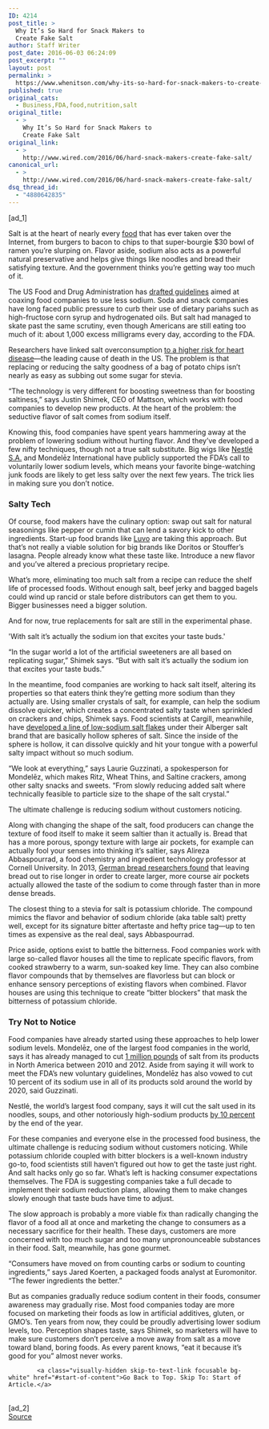 ```yaml
---
ID: 4214
post_title: >
  Why It’s So Hard for Snack Makers to
  Create Fake Salt
author: Staff Writer
post_date: 2016-06-03 06:24:09
post_excerpt: ""
layout: post
permalink: >
  https://www.whenitson.com/why-its-so-hard-for-snack-makers-to-create-fake-salt/
published: true
original_cats:
  - Business,FDA,food,nutrition,salt
original_title:
  - >
    Why It’s So Hard for Snack Makers to
    Create Fake Salt
original_link:
  - >
    http://www.wired.com/2016/06/hard-snack-makers-create-fake-salt/
canonical_url:
  - >
    http://www.wired.com/2016/06/hard-snack-makers-create-fake-salt/
dsq_thread_id:
  - "4880642835"
---
```

 [ad_1]
<br><div id=""><p>Salt is at the heart of nearly every <a href="http://www.wired.com/tag/food" target="_blank">food</a> that has ever taken over the Internet, from burgers to bacon to chips to that super-bourgie $30 bowl of ramen you’re slurping on. Flavor aside, sodium also acts as a powerful natural preservative and helps give things like noodles and bread their satisfying texture. And the government thinks you’re getting way too much of it.</p>
<p>The US Food and Drug Administration has <a href="http://www.fda.gov/NewsEvents/Newsroom/PressAnnouncements/ucm503874.htm" target="_blank">drafted guidelines</a> aimed at coaxing food companies to use less sodium. Soda and snack companies have long faced public pressure to curb their use of dietary pariahs such as high-fructose corn syrup and hydrogenated oils. But salt had managed to skate past the same scrutiny, even though Americans are still eating too much of it: about 1,000 excess milligrams every day, according to the FDA. </p>



<p>Researchers have linked salt overconsumption <a href="http://www.cdc.gov/salt/" target="_blank">to a higher risk for heart disease</a>—the leading cause of death in the US. The problem is that replacing or reducing the salty goodness of a bag of potato chips isn’t nearly as easy as subbing out some sugar for stevia. </p>
<p>“The technology is very different for boosting sweetness than for boosting saltiness,” says Justin Shimek, CEO of Mattson, which works with food companies to develop new products. At the heart of the problem: the seductive flavor of salt comes from sodium itself.</p>
<p>Knowing this, food companies have spent years hammering away at the problem of lowering sodium without hurting flavor. And they’ve developed a few nifty techniques, though not a true salt substitute. Big wigs like <a href="http://www.nestleusa.com/media/pressreleases/nestle-supports-fda-sodium" target="_blank">Nestlé S.A.</a> and Mondelēz International have publicly supported the FDA’s call to voluntarily lower sodium levels, which means your favorite binge-watching junk foods are likely to get less salty over the next few years. The trick lies in making sure you don’t notice.  </p>
<h3>Salty Tech</h3>
<p>Of course, food makers have the culinary option: swap out salt for natural seasonings like pepper or cumin that can lend a savory kick to other ingredients. Start-up food brands like <a href="http://luvoinc.com/our-story/nutrition/#6tx1qTz7KFTM0EMc.97" target="_blank">Luvo</a> are taking this approach. But that’s not really a viable solution for big brands like Doritos or Stouffer’s lasagna. People already know what these taste like. Introduce a new flavor and you’ve altered a precious proprietary recipe. </p>
<p>What’s more, eliminating too much salt from a recipe can reduce the shelf life of processed foods. Without enough salt, beef jerky and bagged bagels could wind up rancid or stale before distributors can get them to you. Bigger businesses need a bigger solution. </p>
<p>And for now, true replacements for salt are still in the experimental phase.</p>
<p data-js="fader" class="pullquote carve fader">
	'With salt it’s actually the sodium ion that excites your taste buds.'	<span class="attribution"/>
</p>

<p>“In the sugar world a lot of the artificial sweeteners are all based on replicating sugar,” Shimek says. “But with salt it’s actually the sodium ion that excites your taste buds.”</p>
<p>In the meantime, food companies are working to hack salt itself, altering its properties so that eaters think they’re getting more sodium than they actually are. Using smaller crystals of salt, for example, can help the sodium dissolve quicker, which creates a concentrated salty taste when sprinkled on crackers and chips, Shimek says. Food scientists at Cargill, meanwhile, have <a href="https://cargillsaltinperspective.com/reducing-sodium-with-unique-salt-crystal-structures/" target="_blank">developed a line of low-sodium salt flakes</a> under their Alberger salt brand that are basically hollow spheres of salt. Since the inside of the sphere is hollow, it can dissolve quickly and hit your tongue with a powerful salty impact without so much sodium.</p>
<p>“We look at everything,” says Laurie Guzzinati, a spokesperson for Mondelēz, which makes Ritz, Wheat Thins, and Saltine crackers, among other salty snacks and sweets. “From slowly reducing added salt where technically feasible to particle size to the shape of the salt crystal.” </p>
<p data-js="fader" class="pullquote carve fader">
	The ultimate challenge is reducing sodium without customers noticing.	<span class="attribution"/>
</p>

<p>Along with changing the shape of the salt, food producers can change the texture of food itself to make it seem saltier than it actually is. Bread that has a more porous, spongy texture with large air pockets, for example can actually fool your senses into thinking it’s saltier, says Alireza Abbaspourrad, a food chemistry and ingredient technology professor at Cornell University. In 2013, <a href="http://pubs.acs.org/doi/abs/10.1021/jf403304y" target="_blank">German bread researchers found</a> that leaving bread out to rise longer in order to create larger, more course air pockets actually allowed the taste of the sodium to come through faster than in more dense breads. </p>
<p>The closest thing to a stevia for salt is potassium chloride. The compound mimics the flavor and behavior of sodium chloride (aka table salt) pretty well, except for its signature bitter aftertaste and hefty price tag—up to ten times as expensive as the real deal, says Abbaspourrad. </p>
<p>Price aside, options exist to battle the bitterness. Food companies work with large so-called flavor houses all the time to replicate specific flavors, from cooked strawberry to a warm, sun-soaked key lime. They can also combine flavor compounds that by themselves are flavorless but can block or enhance sensory perceptions of existing flavors when combined. Flavor houses are using this technique to create “bitter blockers” that mask the bitterness of potassium chloride. </p>
<h3>Try Not to Notice</h3>
<p>Food companies have already started using these approaches to help lower sodium levels. Mondelēz, one of the largest food companies in the world, says it has already managed to cut <a href="http://www.mondelezinternational.com/well-being/mindful-snacking/empower-through-our-portfolio" target="_blank">1 million pounds</a> of salt from its products in North America between 2010 and 2012. Aside from saying it will work to meet the FDA’s new voluntary guidelines, Mondelēz has also vowed to cut 10 percent of its sodium use in all of its products sold around the world by 2020, said Guzzinati. </p>
<p>Nestlé, the world’s largest food company, says it will cut the salt used in its noodles, soups, and other notoriously high-sodium products <a href="http://www.nestle.com/media/newsandfeatures/salt-reduction-at-nestle" target="_blank">by 10 percent</a> by the end of the year.  </p>
<!-- Related video widget - small -->



<p>For these companies and everyone else in the processed food business, the ultimate challenge is reducing sodium without customers noticing. While potassium chloride coupled with bitter blockers is a well-known industry go-to, food scientists still haven’t figured out how to get the taste just right. And salt hacks only go so far. What’s left is hacking consumer expectations themselves. The FDA is suggesting companies take a full decade to implement their sodium reduction plans, allowing them to make changes slowly enough that taste buds have time to adjust. </p>
<p>The slow approach is probably a more viable fix than radically changing the flavor of a food all at once and marketing the change to consumers as a necessary sacrifice for their health. These days, customers are more concerned with too much sugar and too many unpronounceable substances in their food. Salt, meanwhile, has gone gourmet.  </p>
<p>“Consumers have moved on from counting carbs or sodium to counting ingredients,” says Jared Koerten, a packaged foods analyst at Euromonitor. “The fewer ingredients the better.”</p>
<p>But as companies gradually reduce sodium content in their foods, consumer awareness may gradually rise. Most food companies today are more focused on marketing their foods as low in artificial additives, gluten, or GMO’s. Ten years from now, they could be proudly advertising lower sodium levels, too. Perception shapes taste, says Shimek, so marketers will have to make sure customers don’t perceive a move away from salt as a move toward bland, boring foods. As every parent knows, “eat it because it’s good for you” almost never works.</p>

			<a class="visually-hidden skip-to-text-link focusable bg-white" href="#start-of-content">Go Back to Top. Skip To: Start of Article.</a>

			
</div>
<br>[ad_2]
<br><a href="http://www.wired.com/2016/06/hard-snack-makers-create-fake-salt/">Source </a>
